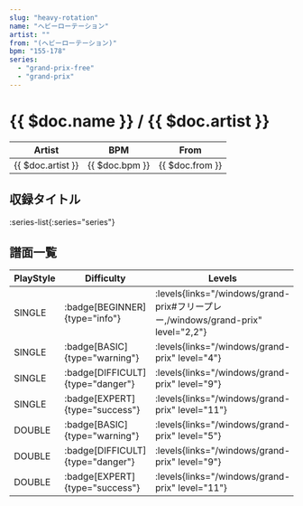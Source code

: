 ```yaml
---
slug: "heavy-rotation"
name: "ヘビーローテーション"
artist: ""
from: "(ヘビーローテーション)"
bpm: "155-178"
series:
  - "grand-prix-free"
  - "grand-prix"
---
```


# {{ $doc.name }} / {{ $doc.artist }}

|Artist|BPM|From|
|------|---|----|
|{{ $doc.artist }}|{{ $doc.bpm }}|{{ $doc.from }}|

## 収録タイトル

:series-list{:series="series"}

## 譜面一覧

|PlayStyle|Difficulty|Levels|Notes|Movie|
|---------|----------|------|-----|-----|
|SINGLE| :badge[BEGINNER]{type="info"}| :levels{links="/windows/grand-prix#フリープレー,/windows/grand-prix" level="2,2"}|83/0||
|SINGLE| :badge[BASIC]{type="warning"}| :levels{links="/windows/grand-prix" level="4"}|159/19||
|SINGLE| :badge[DIFFICULT]{type="danger"}| :levels{links="/windows/grand-prix" level="9"}|285/33||
|SINGLE| :badge[EXPERT]{type="success"}| :levels{links="/windows/grand-prix" level="11"}|365/36||
|DOUBLE| :badge[BASIC]{type="warning"}| :levels{links="/windows/grand-prix" level="5"}|164/19||
|DOUBLE| :badge[DIFFICULT]{type="danger"}| :levels{links="/windows/grand-prix" level="9"}|284/31||
|DOUBLE| :badge[EXPERT]{type="success"}| :levels{links="/windows/grand-prix" level="11"}|368/38||
